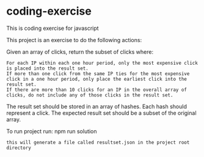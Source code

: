 # coding-exercise
This is coding exercise for javascript

This project is an exercise to do the following actions:

Given an array of clicks, return the subset of clicks where:

    For each IP within each one hour period, only the most expensive click is placed into the result set.
    If more than one click from the same IP ties for the most expensive click in a one hour period, only place the earliest click into the result set.
    If there are more than 10 clicks for an IP in the overall array of clicks, do not include any of those clicks in the result set.

The result set should be stored in an array of hashes. Each hash should represent a click. The expected result set should be a subset of the original array.

To run project run: npm run solution

    this will generate a file called resultset.json in the project root directory
